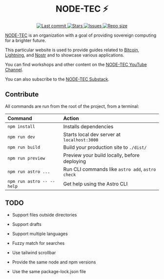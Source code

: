 <div align="center"><p>
    <h1>NODE-TEC ⚡</h1>
    <a href="https://github.com/nodetec/nodetec/pulse">
      <img alt="Last commit" src="https://img.shields.io/github/last-commit/nodetec/nodetec?style=for-the-badge&logo=starship&color=8bd5ca&logoColor=D9E0EE&labelColor=302D41"/>
    </a>
    <a href="https://github.com/nodetec/nodetec/stargazers">
      <img alt="Stars" src="https://img.shields.io/github/stars/nodetec/nodetec?style=for-the-badge&logo=starship&color=c69ff5&logoColor=D9E0EE&labelColor=302D41" />
    </a>
    <a href="https://github.com/nodetec/nodetec/issues">
      <img alt="Issues" src="https://img.shields.io/github/issues/nodetec/nodetec?style=for-the-badge&logo=bilibili&color=F5E0DC&logoColor=D9E0EE&labelColor=302D41" />
    </a>
    <a href="https://github.com/nodetec/nodetec">
      <img alt="Repo size" src="https://img.shields.io/github/repo-size/nodetec/nodetec?color=%23DDB6F2&label=SIZE&logo=codesandbox&style=for-the-badge&logoColor=D9E0EE&labelColor=302D41" />
    </a>
</div>

[NODE-TEC](https://nodetec.co/ "NODE-TEC") is an organization with a goal of providing sovereign computing for a brighter future.

This particular website is used to provide guides related to [Bitcoin](https://bitcoincore.org/ "Bitcoin"), [Lightning](https://github.com/lightning "Lightning"), and [Nostr](https://nostr.com/ "Nostr") and to showcase various applications.

You can find workshops and other content on the [NODE-TEC YouTube Channel](https://www.youtube.com/@nodetec "NODE-TEC YouTube Channel").

You can also subscribe to the [NODE-TEC Substack](https://nodetec.substack.com/ "NODE-TEC Substack").

## Contribute

All commands are run from the root of the project, from a terminal:

| Command                   | Action                                           |
| :------------------------ | :----------------------------------------------- |
| `npm install`             | Installs dependencies                            |
| `npm run dev`             | Starts local dev server at `localhost:3000`      |
| `npm run build`           | Build your production site to `./dist/`          |
| `npm run preview`         | Preview your build locally, before deploying     |
| `npm run astro ...`       | Run CLI commands like `astro add`, `astro check` |
| `npm run astro -- --help` | Get help using the Astro CLI                     |

## TODO

- Support files outside directories

- Support drafts

- Support multiple languages

- Fuzzy match for searches

- Use tailwind scrollbar

- Provide the same node and npm versions

- Use the same package-lock.json file
